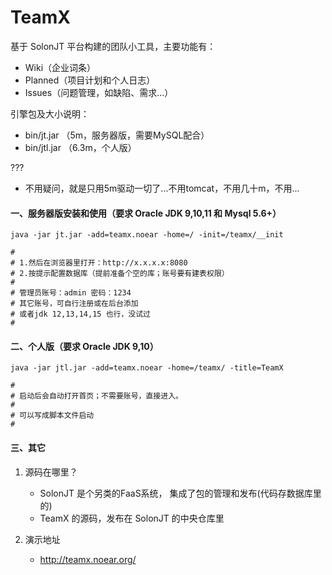 # TeamX
基于 SolonJT 平台构建的团队小工具，主要功能有：

* Wiki（企业词条）
* Planned（项目计划和个人日志）
* Issues（问题管理，如缺陷、需求...）


引擎包及大小说明：
* bin/jt.jar （5m，服务器版，需要MySQL配合）
* bin/jtl.jar （6.3m，个人版）

???
* 不用疑问，就是只用5m驱动一切了...不用tomcat，不用几十m，不用...

#### 一、服务器版安装和使用（要求 Oracle JDK 9,10,11 和 Mysql 5.6+）

```
java -jar jt.jar -add=teamx.noear -home=/ -init=/teamx/__init

#
# 1.然后在浏览器里打开：http://x.x.x.x:8080
# 2.按提示配置数据库（提前准备个空的库；账号要有建表权限）
#
# 管理员账号：admin 密码：1234
# 其它账号，可自行注册或在后台添加
# 或者jdk 12,13,14,15 也行，没试过
#
```

#### 二、个人版（要求 Oracle JDK 9,10）

```
java -jar jtl.jar -add=teamx.noear -home=/teamx/ -title=TeamX

#
# 启动后会自动打开首页；不需要账号，直接进入。
#
# 可以写成脚本文件启动
#
```

#### 三、其它

1. 源码在哪里？
   * SolonJT 是个另类的FaaS系统， 集成了包的管理和发布(代码存数据库里的)
   * TeamX 的源码，发布在 SolonJT 的中央仓库里

2. 演示地址
   * http://teamx.noear.org/

